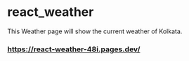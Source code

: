 # react_weather
This Weather page will show the current weather of Kolkata.
### https://react-weather-48i.pages.dev/
